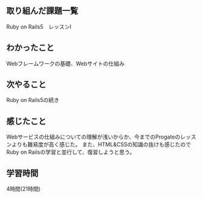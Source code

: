 ## 取り組んだ課題一覧
Ruby on Rails5　レッスンⅠ
## わかったこと
Webフレームワークの基礎、Webサイトの仕組み
## 次やること
Ruby on Rails5の続き
## 感じたこと
Webサービスの仕組みについての理解が浅いからか、今までのProgateのレッスンよりも難易度が高く感じた。
また、HTML&CSSの知識の抜けも感じたのでRuby on Railsの学習と並行して、復習しようと思う。
## 学習時間
4時間(21時間)
